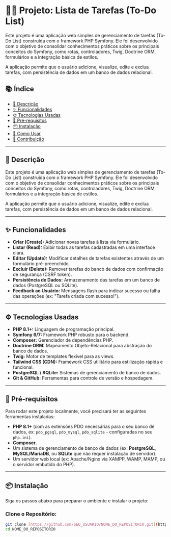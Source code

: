 # 👨‍💻 Projeto: Lista de Tarefas (To-Do List)

Este projeto é uma aplicação web simples de gerenciamento de tarefas (To-Do List) construída com o framework PHP Symfony. Ele foi desenvolvido com o objetivo de consolidar conhecimentos práticos sobre os principais conceitos do Symfony, como rotas, controladores, Twig, Doctrine ORM, formulários e a integração básica de estilos.

A aplicação permite que o usuário adicione, visualize, edite e exclua tarefas, com persistência de dados em um banco de dados relacional.

## 📚 Índice

* [📄 Descrição](#-descrição)
* [✨ Funcionalidades](#-funcionalidades)
* [⚙️ Tecnologias Usadas](#-tecnologias-usadas)
* [📌 Pré-requisitos](#-pré-requisitos)
* [📦 Instalação](#-instalação)
* [🚀 Como Usar](#-como-usar)
* [🤝 Contribuição](#-contribuição)

---

## 📄 Descrição

Este projeto é uma aplicação web simples de gerenciamento de tarefas (To-Do List) construída com o framework PHP Symfony. Ele foi desenvolvido com o objetivo de consolidar conhecimentos práticos sobre os principais conceitos do Symfony, como rotas, controladores, Twig, Doctrine ORM, formulários e a integração básica de estilos.

A aplicação permite que o usuário adicione, visualize, edite e exclua tarefas, com persistência de dados em um banco de dados relacional.

---

## ✨ Funcionalidades

* **Criar (Create):** Adicionar novas tarefas à lista via formulário.
* **Listar (Read):** Exibir todas as tarefas cadastradas em uma interface clara.
* **Editar (Update):** Modificar detalhes de tarefas existentes através de um formulário pré-preenchido.
* **Excluir (Delete):** Remover tarefas do banco de dados com confirmação de segurança (CSRF token).
* **Persistência de Dados:** Armazenamento das tarefas em um banco de dados (PostgreSQL ou SQLite).
* **Feedback ao Usuário:** Mensagens flash para indicar sucesso ou falha das operações (ex: "Tarefa criada com sucesso!").

---

## ⚙️ Tecnologias Usadas

* **PHP 8.1+:** Linguagem de programação principal.
* **Symfony 6/7:** Framework PHP robusto para o backend.
* **Composer:** Gerenciador de dependências PHP.
* **Doctrine ORM:** Mapeamento Objeto-Relacional para abstração do banco de dados.
* **Twig:** Motor de templates flexível para as views.
* **Tailwind CSS (CDN):** Framework CSS utilitário para estilização rápida e funcional.
* **PostgreSQL / SQLite:** Sistemas de gerenciamento de banco de dados.
* **Git & GitHub:** Ferramentas para controle de versão e hospedagem.

---

## 📌 Pré-requisitos

Para rodar este projeto localmente, você precisará ter as seguintes ferramentas instaladas:

* **PHP 8.1+** (com as extensões PDO necessárias para o seu banco de dados, ex: `pdo_pgsql`, `pdo_mysql`, `pdo_sqlite` - configuradas no seu `php.ini`).
* **Composer**.
* Um sistema de gerenciamento de banco de dados (ex: **PostgreSQL**, **MySQL/MariaDB**, ou **SQLite** que não requer instalação de servidor).
* Um servidor web local (ex: Apache/Nginx via XAMPP, WAMP, MAMP, ou o servidor embutido do PHP).

---

## 📦 Instalação

Siga os passos abaixo para preparar o ambiente e instalar o projeto:

### Clone o Repositório:

```bash
git clone [https://github.com/SEU_USUARIO/NOME_DO_REPOSITORIO.git](https://github.com/SEU_USUARIO/NOME_DO_REPOSITORIO.git)
cd NOME_DO_REPOSITORIO
